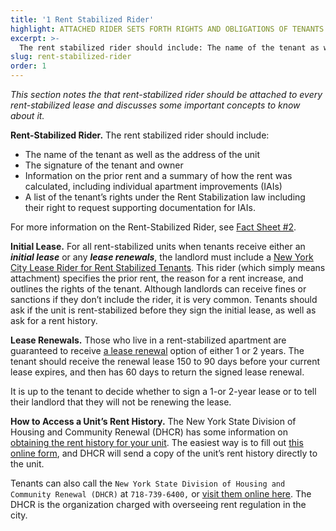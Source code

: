 ```yaml
---
title: '1 Rent Stabilized Rider'
highlight: ATTACHED RIDER SETS FORTH RIGHTS AND OBLIGATIONS OF TENANTS AND LANDLORDS UNDER THE RENT STABILIZATION LAW
excerpt: >-
  The rent stabilized rider should include: The name of the tenant as well as the address of the unit, The signature of the tenant and owner
slug: rent-stabilized-rider
order: 1
---
```


_This section notes the that rent-stabilized rider should be attached to every rent-stabilized lease and discusses some important concepts to know about it._

**Rent-Stabilized Rider.** The rent stabilized rider should include:  
   
- The name of the tenant as well as the address of the unit  
- The signature of the tenant and owner  
- Information on the prior rent and a summary of how the rent was calculated, including individual apartment improvements (IAIs)  
- A list of the tenant’s rights under the Rent Stabilization law including their right to request supporting documentation for IAIs.

For more information on the Rent-Stabilized Rider, see [Fact Sheet #2](https://hcr.ny.gov/system/files/documents/2018/09/orafac2.pdf).

**Initial Lease.** For all rent-stabilized units when tenants receive either an ***initial lease*** or any ***lease renewals***, the landlord must include a [New York City Lease Rider for Rent Stabilized Tenants](https://hcr.ny.gov/system/files/documents/2018/09/ralr1.pdf). This rider (which simply means attachment) specifies the prior rent, the reason for a rent increase, and outlines the rights of the tenant. Although landlords can receive fines or sanctions if they don’t include the rider, it is very common. Tenants should ask if the unit is rent-stabilized before they sign the initial lease, as well as ask for a rent history.

**Lease Renewals.** Those who live in a rent-stabilized apartment are guaranteed to receive [a lease renewal](https://hcr.ny.gov/system/files/documents/2018/09/rtp8.pdf) option of either 1 or 2 years. The tenant should receive the renewal lease 150 to 90 days before your current lease expires, and then has 60 days to return the signed lease renewal.

It is up to the tenant to decide whether to sign a 1-or 2-year lease or to tell their landlord that they will not be renewing the lease.

**How to Access a Unit’s Rent History.** The New York State Division of Housing and Community Renewal (DHCR) has some information on [obtaining the rent history for your unit](https://hcr.ny.gov/most-common-rent-regulation-issues-tenants). The easiest way is to fill out [this online form](https://portal.hcr.ny.gov/app/ask), and DHCR will send a copy of the unit’s rent history directly to the unit.

Tenants can also call the `New York State Division of Housing and Community Renewal (DHCR)` at `718-739-6400,` or [visit them online here](https://hcr.ny.gov/contact-us). The DHCR is the organization charged with overseeing rent regulation in the city.
